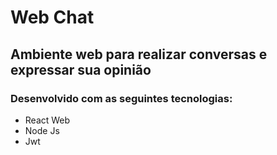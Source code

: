 # Web Chat

## Ambiente web para realizar conversas e expressar sua opinião

### Desenvolvido com as seguintes tecnologias:
- React Web
- Node Js
- Jwt

